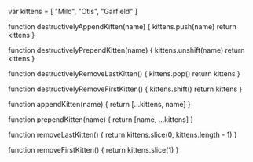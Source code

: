 var kittens = [
  "Milo",
  "Otis",
  "Garfield"
] 

function destructivelyAppendKitten(name) {
  kittens.push(name)
  return kittens
}

function destructivelyPrependKitten(name) {
  kittens.unshift(name)
  return kittens
}

function destructivelyRemoveLastKitten() {
  kittens.pop()
  return kittens
}

function destructivelyRemoveFirstKitten() {
   kittens.shift()
   return kittens
}

function appendKitten(name) {
  return [...kittens, name]
}

function prependKitten(name) {
  return [name, ...kittens]
}

function removeLastKitten() {
  return kittens.slice(0, kittens.length - 1)
}

function removeFirstKitten() {
  return kittens.slice(1)
}

